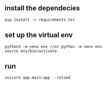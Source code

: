 
## install the dependecies
```angular2html
pip install -r requirements.txt
```

## set up the virtual env
```angular2html
python3 -m venv env //or python -m venv env
source env/bin/activate 
```

## run
```angular2html
uvicorn app.main:app --reload
```